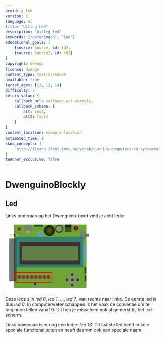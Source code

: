 ```yaml
---
hruid: g_led
version: 3
language: nl
title: "Uitleg Led"
description: "Uitleg led"
keywords: ["oefeningen", "led"]
educational_goals: [
    {source: Source, id: id}, 
    {source: Source2, id: id2}
]
copyright: dwengo
licence: dwengo
content_type: text/markdown
available: true
target_ages: [12, 13, 14]
difficulty: 3
return_value: {
    callback_url: callback-url-example,
    callback_schema: {
        att: test,
        att2: test2
    }
}
content_location: example-location
estimated_time: 1
skos_concepts: [
    'http://ilearn.ilabt.imec.be/vocab/curr1/s-computers-en-systemen'
]
teacher_exclusive: false
---
```

# DwenguinoBlockly
## Led

Links onderaan op het Dwenguino-bord vind je acht leds:

![alt](embed/leds.png "Afb. led")

Deze leds zijn *led 0*, *led 1*, ..., *led 7*, van rechts naar links. De eerste led is dus *led 0*. In computerwetenschappen is het vaak de conventie om te beginnen tellen vanaf 0. Dit heb je misschien ook al gemerkt bij het lcd-scherm.

Links bovenaan is er nog een ledje: *led 13*.
Dit laatste led heeft enkele speciale functionaliteiten en heeft daarom ook een speciale naam.